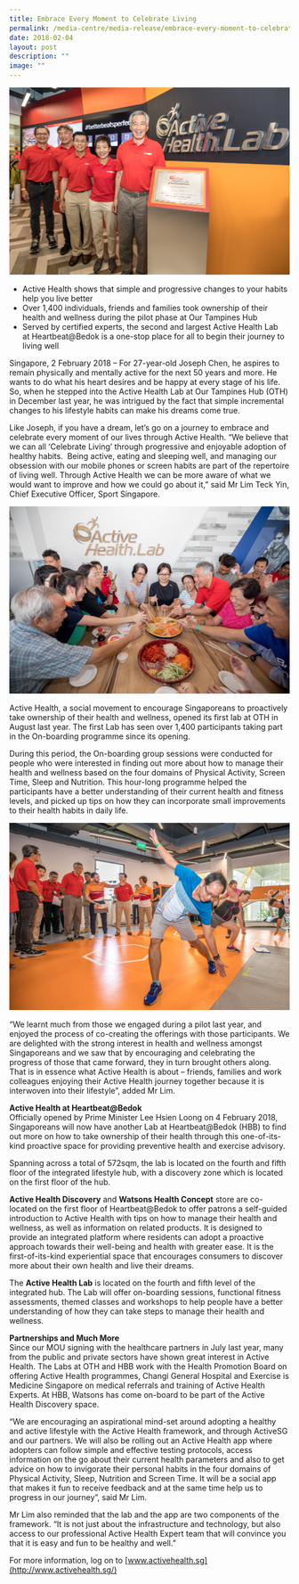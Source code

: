 ```yaml
---
title: Embrace Every Moment to Celebrate Living
permalink: /media-centre/media-release/embrace-every-moment-to-celebrate-living/
date: 2018-02-04
layout: post
description: ""
image: ""
---
```

![](/images/Media%20Centre/Media%20Release/2018/February/PM%20Lee%20at%20official%20opening%20of%20Active%20Health%20Lab%20at%20HBB.jpeg)

*   Active Health shows that simple and progressive changes to your habits help you live better
*   Over 1,400 individuals, friends and families took ownership of their health and wellness during the pilot phase at Our Tampines Hub
*   Served by certified experts, the second and largest Active Health Lab at Heartbeat@Bedok is a one-stop place for all to begin their journey to living well

Singapore, 2 February 2018 – For 27-year-old Joseph Chen, he aspires to remain physically and mentally active for the next 50 years and more. He wants to do what his heart desires and be happy at every stage of his life. So, when he stepped into the Active Health Lab at Our Tampines Hub (OTH) in December last year, he was intrigued by the fact that simple incremental changes to his lifestyle habits can make his dreams come true.

Like Joseph, if you have a dream, let’s go on a journey to embrace and celebrate every moment of our lives through Active Health. “We believe that we can all ‘Celebrate Living’ through progressive and enjoyable adoption of healthy habits.  Being active, eating and sleeping well, and managing our obsession with our mobile phones or screen habits are part of the repertoire of living well. Through Active Health we can be more aware of what we would want to improve and how we could go about it,” said Mr Lim Teck Yin, Chief Executive Officer, Sport Singapore.

![](/images/Media%20Centre/Media%20Release/2018/February/PM%20Lee%20Loheing%20with%20participants%20of%20Active%20Health%20Nutrition%20workshop.jpeg)

Active Health, a social movement to encourage Singaporeans to proactively take ownership of their health and wellness, opened its first lab at OTH in August last year. The first Lab has seen over 1,400 participants taking part in the On-boarding programme since its opening.

During this period, the On-boarding group sessions were conducted for people who were interested in finding out more about how to manage their health and wellness based on the four domains of Physical Activity, Screen Time, Sleep and Nutrition. This hour-long programme helped the participants have a better understanding of their current health and fitness levels, and picked up tips on how they can incorporate small improvements to their health habits in daily life.

![](/images/Media%20Centre/Media%20Release/2018/February/PM%20Lee%20watching%20an%20Active%20Health%20onboarding%20session.jpeg)

“We learnt much from those we engaged during a pilot last year, and enjoyed the process of co-creating the offerings with those participants. We are delighted with the strong interest in health and wellness amongst Singaporeans and we saw that by encouraging and celebrating the progress of those that came forward, they in turn brought others along.  That is in essence what Active Health is about – friends, families and work colleagues enjoying their Active Health journey together because it is interwoven into their lifestyle”, added Mr Lim.

**Active Health at Heartbeat@Bedok**  
Officially opened by Prime Minister Lee Hsien Loong on 4 February 2018, Singaporeans will now have another Lab at Heartbeat@Bedok (HBB) to find out more on how to take ownership of their health through this one-of-its-kind proactive space for providing preventive health and exercise advisory.

Spanning across a total of 572sqm, the lab is located on the fourth and fifth floor of the integrated lifestyle hub, with a discovery zone which is located on the first floor of the hub.

**Active Health Discovery** and **Watsons Health Concept** store are co-located on the first floor of Heartbeat@Bedok to offer patrons a self-guided introduction to Active Health with tips on how to manage their health and wellness, as well as information on related products. It is designed to provide an integrated platform where residents can adopt a proactive approach towards their well-being and health with greater ease. It is the first-of-its-kind experiential space that encourages consumers to discover more about their own health and live their dreams.

The **Active Health Lab** is located on the fourth and fifth level of the integrated hub. The Lab will offer on-boarding sessions, functional fitness assessments, themed classes and workshops to help people have a better understanding of how they can take steps to manage their health and wellness.

**Partnerships and Much More**  
Since our MOU signing with the healthcare partners in July last year, many from the public and private sectors have shown great interest in Active Health. The Labs at OTH and HBB work with the Health Promotion Board on offering Active Health programmes, Changi General Hospital and Exercise is Medicine Singapore on medical referrals and training of Active Health Experts. At HBB, Watsons has come on-board to be part of the Active Health Discovery space.

“We are encouraging an aspirational mind-set around adopting a healthy and active lifestyle with the Active Health framework, and through ActiveSG and our partners. We will also be rolling out an Active Health app where adopters can follow simple and effective testing protocols, access information on the go about their current health parameters and also to get advice on how to invigorate their personal habits in the four domains of Physical Activity, Sleep, Nutrition and Screen Time. It will be a social app that makes it fun to receive feedback and at the same time help us to progress in our journey”, said Mr Lim.

Mr Lim also reminded that the lab and the app are two components of the framework. “It is not just about the infrastructure and technology, but also access to our professional Active Health Expert team that will convince you that it is easy and fun to be healthy and well.”

For more information, log on to [www.activehealth.sg](http://www.activehealth.sg/)